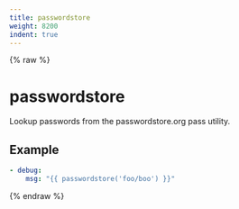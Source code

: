 ```yaml
---
title: passwordstore
weight: 8200
indent: true
---
```


{% raw %}
# passwordstore

Lookup passwords from the passwordstore.org pass utility.


## Example

```yaml
- debug:
    msg: "{{ passwordstore('foo/boo') }}"
```

{% endraw %}